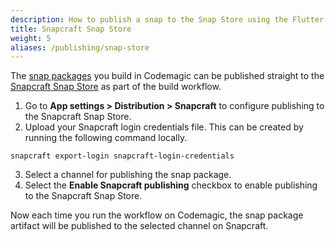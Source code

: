```yaml
---
description: How to publish a snap to the Snap Store using the Flutter workflow editor
title: Snapcraft Snap Store
weight: 5
aliases: /publishing/snap-store
---
```


The [snap packages](../flutter-configuration/flutter-projects/#building-snap-packages) you build in Codemagic can be published straight to the [Snapcraft Snap Store](https://snapcraft.io/) as part of the build workflow.

1. Go to **App settings > Distribution > Snapcraft** to configure publishing to the Snapcraft Snap Store.
2. Upload your Snapcraft login credentials file. This can be created by running the following command locally.

```
snapcraft export-login snapcraft-login-credentials
```

3. Select a channel for publishing the snap package.
4. Select the **Enable Snapcraft publishing** checkbox to enable publishing to the Snapcraft Snap Store.

Now each time you run the workflow on Codemagic, the snap package artifact will be published to the selected channel on Snapcraft.

